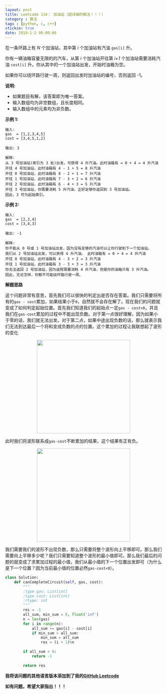 ```yaml
---
layout: post
title: Leetcode 134： 加油站（超详细的解法！！！）
category : 算法
tags : [python, c, c++]
stickie: true
date: 2019-1-2 00:00:00
---
```


在一条环路上有 *N* 个加油站，其中第 *i* 个加油站有汽油 `gas[i]` 升。

你有一辆油箱容量无限的的汽车，从第 *i* 个加油站开往第 *i+1* 个加油站需要消耗汽油 `cost[i]` 升。你从其中的一个加油站出发，开始时油箱为空。

如果你可以绕环路行驶一周，则返回出发时加油站的编号，否则返回 -1。

**说明:** 

- 如果题目有解，该答案即为唯一答案。
- 输入数组均为非空数组，且长度相同。
- 输入数组中的元素均为非负数。

**示例 1:**

```
输入: 
gas  = [1,2,3,4,5]
cost = [3,4,5,1,2]

输出: 3

解释:
从 3 号加油站(索引为 3 处)出发，可获得 4 升汽油。此时油箱有 = 0 + 4 = 4 升汽油
开往 4 号加油站，此时油箱有 4 - 1 + 5 = 8 升汽油
开往 0 号加油站，此时油箱有 8 - 2 + 1 = 7 升汽油
开往 1 号加油站，此时油箱有 7 - 3 + 2 = 6 升汽油
开往 2 号加油站，此时油箱有 6 - 4 + 3 = 5 升汽油
开往 3 号加油站，你需要消耗 5 升汽油，正好足够你返回到 3 号加油站。
因此，3 可为起始索引。
```

**示例 2:**

```
输入: 
gas  = [2,3,4]
cost = [3,4,3]

输出: -1

解释:
你不能从 0 号或 1 号加油站出发，因为没有足够的汽油可以让你行驶到下一个加油站。
我们从 2 号加油站出发，可以获得 4 升汽油。 此时油箱有 = 0 + 4 = 4 升汽油
开往 0 号加油站，此时油箱有 4 - 3 + 2 = 3 升汽油
开往 1 号加油站，此时油箱有 3 - 3 + 3 = 3 升汽油
你无法返回 2 号加油站，因为返程需要消耗 4 升汽油，但是你的油箱只有 3 升汽油。
因此，无论怎样，你都不可能绕环路行驶一周。
```

**解题思路**

这个问题非常有意思，首先我们可以很快的判定出是否存在答案。我们只需要将所有的`gas - cost`累加，如果结果小于`0`，自然就不会存在解了。现在我们的问题就变成了如何判定起始位置。首先我们知道我们的起始点一定`gas - cost>0`，并且我们在`gas-cost`累加的过程中不能出现负数。对于第一点很好理解，因为如果小于零的话，我们就无法出发。对于第二点，如果中途出现负数的话，那么就表示我们无法到达最后一个将和变成负数的点的位置。这个累加的过程让我联想起了波形的变化

<center class="half">
    <img src="https://raw.githubusercontent.com/wiki/luliyucoordinate/ImageBed/134/2019_1_2_1.png" width="300">
</center>

此时我们将波形联系成`gas-cost`不断累加的结果，这个结果有正有负。

<center class="half">
    <img src="https://raw.githubusercontent.com/wiki/luliyucoordinate/ImageBed/134/2019_1_2_2.png" width="300">
</center>

我们需要我们的波形不出现负数，那么只需要将整个波形向上平移即可。那么我们需要向上平移多少呢？我们只需要知道整个波形的最小值即可。那么我们最后的问题的就变成了求累加过程的最小值，我们从最小值的下一个位置出发即可（为什么是下一个位置？因为当前最小值的位置必然`gas-cost<0`）。

```python
class Solution:
    def canCompleteCircuit(self, gas, cost):
        """
        :type gas: List[int]
        :type cost: List[int]
        :rtype: int
        """
        res = -1
        all_sum, min_sum = 0, float('inf')
        n = len(gas)
        for i in range(n):
            all_sum += gas[i] - cost[i]
            if min_sum > all_sum:
                min_sum = all_sum
                res = (i + 1)%n
                
        if all_sum < 0:
            return -1
        
        return res
```

**我将该问题的其他语言版本添加到了我的[GitHub Leetcode](https://github.com/luliyucoordinate/Leetcode)**

**如有问题，希望大家指出！！！**